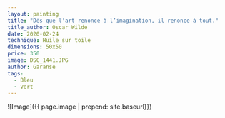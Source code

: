 ```yaml
---
layout: painting
title: "Dès que l'art renonce à l’imagination, il renonce à tout." 
title_author: Oscar Wilde
date: 2020-02-24
technique: Huile sur toile
dimensions: 50x50
price: 350
image: DSC_1441.JPG
author: Garanse
tags:
  - Bleu
  - Vert
---
```

![Image]({{ page.image | prepend: site.baseurl}})